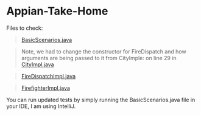 # Appian-Take-Home
Files to check:
> [BasicScenarios.java](https://github.com/Jawan94/Appian-Take-Home/blob/main/src/main/scenarios/BasicScenarios.java)

> Note, we had to change the constructor for FireDispatch and how arguments are being passed to it from CityImple: on line 29 in [CityImpl.java](https://github.com/Jawan94/Appian-Take-Home/blob/061fb47d2ecd4fe04ad730ac205b8bfef548306b/src/main/impls/CityImpl.java#L29)


> [FireDispatchImpl.java](https://github.com/Jawan94/Appian-Take-Home/blob/main/src/main/firefighters/FireDispatchImpl.java)


> [FirefighterImpl.java](https://github.com/Jawan94/Appian-Take-Home/blob/main/src/main/firefighters/FirefighterImpl.java)


You can run updated tests by simply running the BasicScenarios.java file in your IDE, I am using IntelliJ.
